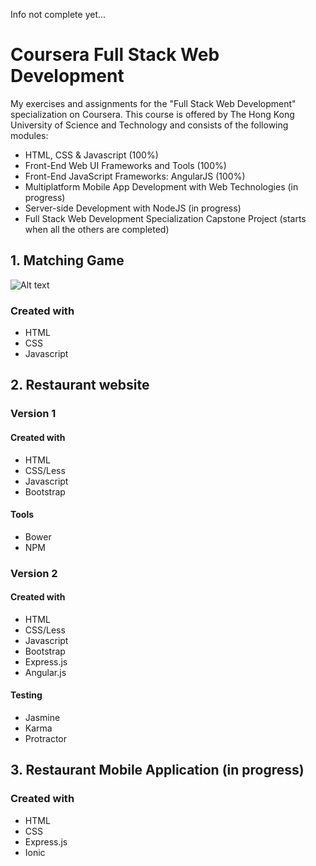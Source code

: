 Info not complete yet...

# Coursera Full Stack Web Development

My exercises and assignments for the "Full Stack Web Development" specialization on Coursera.
This course is offered by The Hong Kong University of Science and Technology and consists of the following modules:
- HTML, CSS & Javascript (100%)
- Front-End Web UI Frameworks and Tools (100%)
- Front-End JavaScript Frameworks: AngularJS (100%)
- Multiplatform Mobile App Development with Web Technologies (in progress)
- Server-side Development with NodeJS (in progress)
- Full Stack Web Development Specialization Capstone Project (starts when all the others are completed)

## 1. Matching Game

![Alt text](https://doc-04-2k-docs.googleusercontent.com/docs/securesc/9ir9fms0pg6nuidj5k4iqdjvtm3bp9mu/k161gmfpls6b1q6gtfkrpkn0cifi7bll/1473962400000/10394595151104025878/10394595151104025878/0ByNbN1Gtt8A9eE81dUlQWjM5bGs?e=view&nonce=stlc99tflc3se&user=10394595151104025878&hash=p0rf2qq6rbjh3ubb71jqs276k7jh0vle "Optional title")

### Created with
 - HTML
 - CSS
 - Javascript

## 2. Restaurant website

### Version 1

#### Created with
- HTML
- CSS/Less
- Javascript
- Bootstrap

#### Tools
- Bower
- NPM

### Version 2

#### Created with
- HTML
- CSS/Less
- Javascript
- Bootstrap
- Express.js
- Angular.js

#### Testing
- Jasmine
- Karma
- Protractor

## 3. Restaurant Mobile Application (in progress)

### Created with
- HTML 
- CSS
- Express.js
- Ionic
